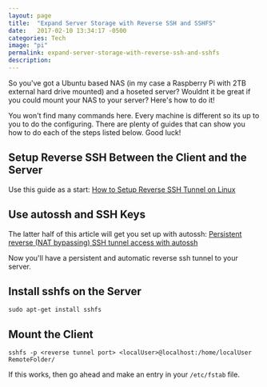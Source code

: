 ```yaml
---
layout: page
title:  "Expand Server Storage with Reverse SSH and SSHFS"
date:   2017-02-10 13:34:17 -0500
categories: Tech
image: "pi"
permalink: expand-server-storage-with-reverse-ssh-and-sshfs
description:
---
```


So you've got a Ubuntu based NAS (in my case a Raspberry Pi with 2TB external hard drive mounted) and a hoseted server? Wouldnt it be great if you could mount your NAS to your server? Here's how to do it!

You won't find many commands here. Every machine is different so its up to you to do the configuring. There are plenty of guides that can show you how to do each of the steps listed below. Good luck!

## Setup Reverse SSH Between the Client and the Server

Use this guide as a start: [How to Setup Reverse SSH Tunnel on Linux](http://www.thegeekstuff.com/2013/11/reverse-ssh-tunnel/)

## Use autossh and SSH Keys

The latter half of this article will get you set up with autossh: [Persistent reverse (NAT bypassing) SSH tunnel access with autossh](https://raymii.org/s/tutorials/Autossh_persistent_tunnels.html)

Now you'll have a persistent and automatic reverse ssh tunnel to your server.

## Install sshfs on the Server

`sudo apt-get install sshfs`

## Mount the Client

`sshfs -p <reverse tunnel port> <localUser>@localhost:/home/localUser RemoteFolder/`

If this works, then go ahead and make an entry in your `/etc/fstab` file.
